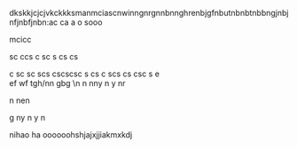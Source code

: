 dkskkjcjcjvkckkksmanmciascnwinngnrgnnbnnghrenbjgfnbutnbnbtnbbngjnbjnfjnbfjnbn:ac ca a
o
sooo



mcicc

sc
ccs
c
sc
s
cs
cs

c
sc
sc
scs
cscscsc
s
cs
c
scs
cs
csc
s
e\
ef
wf
tgh/nn
gbg
\n
n
nny
n
y
nr

n
nen

g
ny
n
y
n



nihao ha oooooohshjajxjjiakmxkdj
